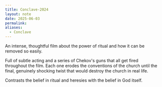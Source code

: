 ```yaml
---
title: Conclave-2024
layout: note
date: 2025-06-03
permalink: 
aliases:
  - Conclave
---
```

An intense, thoughtful film about the power of ritual and how it can be removed so easily. 

Full of subtle acting and a series of Chekov's guns that all get fired throughout the film. Each one erodes the conventions of the church until the final, genuinely shocking twist that would destroy the church in real life.

Contrasts the belief in ritual and heresies with the belief in God itself.
